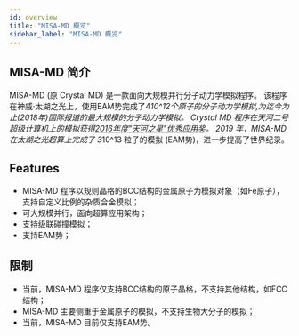 ```yaml
---
id: overview
title: "MISA-MD 概览"
sidebar_label: "MISA-MD 概览"
---
```


## MISA-MD 简介

MISA-MD (原 Crystal MD) 是一款面向大规模并行分子动力学模拟程序。
该程序在神威·太湖之光上，使用EAM势完成了4*10^12个原子的分子动力学模拟,为迄今为止(2018年)国际报道的最大规模的分子动力学模拟。
Crystal MD 程序在天河二号超级计算机上的模拟获得[2016年度"天河之星"优秀应用奖](http://www.nscc-gz.cn/newsdetail.html?7689)。
2019 年，MISA-MD 在太湖之光超算上完成了 3*10^13 粒子的模拟 (EAM势)，进一步提高了世界纪录。

## Features
- MISA-MD 程序以规则晶格的BCC结构的金属原子为模拟对象（如Fe原子），支持自定义比例的杂质合金模拟；
- 可大规模并行，面向超算应用架构；
- 支持级联碰撞模拟；
- 支持EAM势；

## 限制
 - 当前，MISA-MD 程序仅支持BCC结构的原子晶格，不支持其他结构，如FCC结构；
 - MISA-MD 主要侧重于金属原子的模拟，不支持生物大分子的模拟；
 - 当前，MISA-MD 目前仅支持EAM势。
